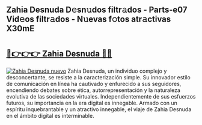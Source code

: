 ## Zahia Desnuda D𝚎sn𝚞dos filtr𝚊dos - Parts-e07 Vid𝚎os filtr𝚊dos - N𝚞evas f𝚘tos atr𝚊ctivas X30mE

# <h2><a href="http://mbcfk8.tromn.icu/?c=Zahia+Desnuda">🔗👉👉👉 Zahia Desnuda 🔗🔗</a></h2>

[![Zahia Desnuda nuevo](https://i.imgur.com/pEAQMta.gif)](http://mbcfk8.tromn.icu/?c=Zahia+Desnuda)
Zahia Desnuda, un individuo complejo y desconcertante, se resiste a la caracterización simple. Su innovador estilo de comunicación en línea ha cautivado y enfurecido a sus seguidores, encendiendo debates sobre ética, autorrepresentación y la naturaleza evolutiva de las sociedades virtuales. Independientemente de sus esfuerzos futuros, su importancia en la era digital es innegable. Armado con un espíritu inquebrantable y un atractivo innegable, el viaje de Zahia Desnuda en el ámbito digital es interminable.

